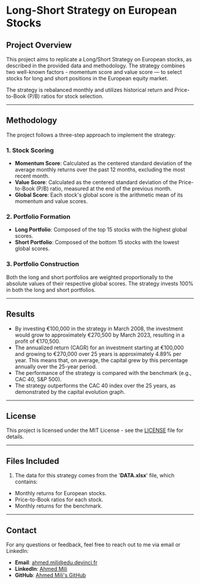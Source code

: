 # **Long-Short Strategy  on European Stocks**

## **Project Overview**
This project aims to replicate a Long/Short  Strategy on European stocks, as described in the provided data and methodology. The strategy combines two well-known factors - momentum score and value score — to select stocks for long and short positions in the European equity market.

The strategy is rebalanced monthly and utilizes historical return and Price-to-Book (P/B) ratios for stock selection.

---

## **Methodology**
The project follows a three-step approach to implement the strategy:

### 1. Stock Scoring
- **Momentum Score**: Calculated as the centered standard deviation of the average monthly returns over the past 12 months, excluding the most recent month.
- **Value Score**: Calculated as the centered standard deviation of the Price-to-Book (P/B) ratio, measured at the end of the previous month.
- **Global Score**: Each stock's global score is the arithmetic mean of its momentum and value scores.

### 2. Portfolio Formation
- **Long Portfolio**: Composed of the top 15 stocks with the highest global scores.
- **Short Portfolio**: Composed of the bottom 15 stocks with the lowest global scores.

### 3. Portfolio Construction
Both the long and short portfolios are weighted proportionally to the absolute values of their respective global scores. The strategy invests 100% in both the long and short portfolios.

---

## **Results**
- By investing €100,000 in the strategy in March 2008, the investment would grow to approximately €270,500 by March 2023, resulting in a profit of €170,500.
- The annualized return (CAGR) for an investment starting at €100,000 and growing to €270,000 over 25 years is approximately 4.89% per year. This means that, on average, the capital grew by this percentage annually over the 25-year period.
- The performance of the strategy is compared with the benchmark (e.g., CAC 40, S&P 500).
- The strategy outperforms the CAC 40 index over the 25 years, as demonstrated by the capital evolution graph.

---

## **License**
This project is licensed under the MIT License - see the [LICENSE](LICENSE) file for details.

---

## **Files Included**
1.  The data for this strategy comes from the '**DATA.xlsx**' file, which contains:
- Monthly returns for European stocks.
- Price-to-Book ratios for each stock.
- Monthly returns for the benchmark.
  
---

## **Contact**
For any questions or feedback, feel free to reach out to me via email or LinkedIn:
- **Email**: [ahmed.mili@edu.devinci.fr](mailto:ahmed.mili@edu.devinci.fr)
- **LinkedIn**: [Ahmed Mili](https://www.linkedin.com/in/ahmedmili/)
- **GitHub**: [Ahmed Mili's GitHub](https://github.com/AhmedMIL)
